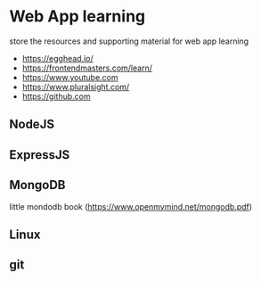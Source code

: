 # Web App learning
store the resources and supporting material for web app learning

* https://egghead.io/
* https://frontendmasters.com/learn/
* https://www.youtube.com  
* https://www.pluralsight.com/
* https://github.com



## NodeJS


## ExpressJS


## MongoDB
little mondodb book (https://www.openmymind.net/mongodb.pdf)

## Linux


## git





